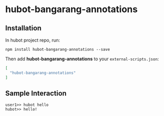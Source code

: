 # hubot-bangarang-annotations

## Installation

In hubot project repo, run:

`npm install hubot-bangarang-annotations --save`

Then add **hubot-bangarang-annotations** to your `external-scripts.json`:

```json
[
  "hubot-bangarang-annotations"
]
```

## Sample Interaction

```
user1>> hubot hello
hubot>> hello!
```
